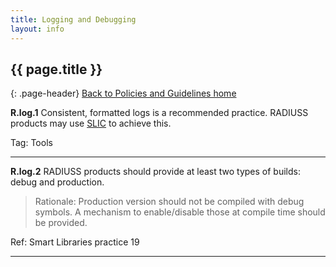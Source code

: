 ```yaml
---
title: Logging and Debugging
layout: info
---
```


## {{ page.title }}
{: .page-header}
[Back to Policies and Guidelines home](/radiuss/policies/)

**R.log.1**  Consistent, formatted logs is a recommended practice. RADIUSS products may use [SLIC](https://axom.readthedocs.io/en/develop/axom/slic/docs/sphinx/index.html) to achieve this.

Tag: Tools 

---

**R.log.2**  RADIUSS products should provide at least two types of builds: debug and production.

> Rationale: Production version should not be compiled with debug symbols. A mechanism to enable/disable those at compile time should be provided.

Ref: Smart Libraries practice 19

---
